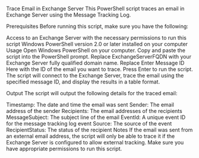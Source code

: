 Trace Email in Exchange Server
This PowerShell script traces an email in Exchange Server using the Message Tracking Log.

Prerequisites
Before running this script, make sure you have the following:

Access to an Exchange Server with the necessary permissions to run this script
Windows PowerShell version 2.0 or later installed on your computer
Usage
Open Windows PowerShell on your computer.
Copy and paste the script into the PowerShell prompt.
Replace ExchangeServerFQDN with your Exchange Server fully qualified domain name.
Replace Enter Message ID Here with the ID of the email you want to trace.
Press Enter to run the script.
The script will connect to the Exchange Server, trace the email using the specified message ID, and display the results in a table format.

Output
The script will output the following details for the traced email:

Timestamp: The date and time the email was sent
Sender: The email address of the sender
Recipients: The email addresses of the recipients
MessageSubject: The subject line of the email
EventId: A unique event ID for the message tracking log event
Source: The source of the event
RecipientStatus: The status of the recipient
Notes
If the email was sent from an external email address, the script will only be able to trace it if the Exchange Server is configured to allow external tracking.
Make sure you have appropriate permissions to run this script.
